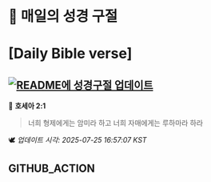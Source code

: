 # 🙏 매일의 성경 구절
# [Daily Bible verse]
## [![README에 성경구절 업데이트](https://github.com/DONGSUKA/first_test/actions/workflows/update-readme-bible.yml/badge.svg)](https://github.com/DONGSUKA/first_test/actions/workflows/update-readme-bible.yml)
<!-- START_BIBLE_VERSE -->
📖 **호세아 2:1**
> 너희 형제에게는 암미라 하고 너희 자매에게는 루하마라 하라

🕊️ _업데이트 시각: 2025-07-25 16:57:07 KST_
  <!-- END_BIBLE_VERSE -->
## GITHUB_ACTION
